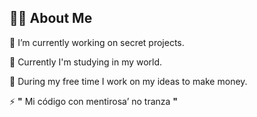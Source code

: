 ## 👨‍💻 About Me

🚫 I’m currently working on secret projects.

🥞 Currently I'm studying in my world.

🔌 During my free time I work on my ideas to make money.

⚡ **"** Mi código con mentirosa’ no tranza **"**
